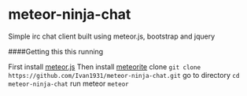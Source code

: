 meteor-ninja-chat
=================

Simple irc chat client built using meteor.js, bootstrap and jquery

####Getting this this running

First install [meteor.js](https://www.meteor.com/)
Then install [meteorite](https://github.com/oortcloud/meteorite)
clone `git clone https://github.com/Ivan1931/meteor-ninja-chat.git`
go to directory `cd meteor-ninja-chat`
run meteor `meteor`
